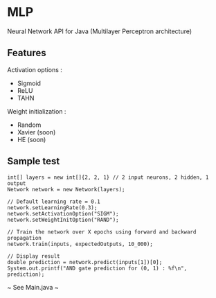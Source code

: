# MLP
Neural Network API for Java (Multilayer Perceptron architecture)

## Features
Activation options :
- Sigmoid
- ReLU
- TAHN

Weight initialization :
- Random
- Xavier (soon)
- HE (soon)

## Sample test

    int[] layers = new int[]{2, 2, 1} // 2 input neurons, 2 hidden, 1 output
    Network network = new Network(layers);

    // Default learning rate = 0.1
    network.setLearningRate(0.3);
    network.setActivationOption("SIGM");
    network.setWeightInitOption("RAND");

    // Train the network over X epochs using forward and backward propagation
    network.train(inputs, expectedOutputs, 10_000);

    // Display result
    double prediction = network.predict(inputs[1])[0];
    System.out.printf("AND gate prediction for (0, 1) : %f\n", prediction);


~ See Main.java ~
